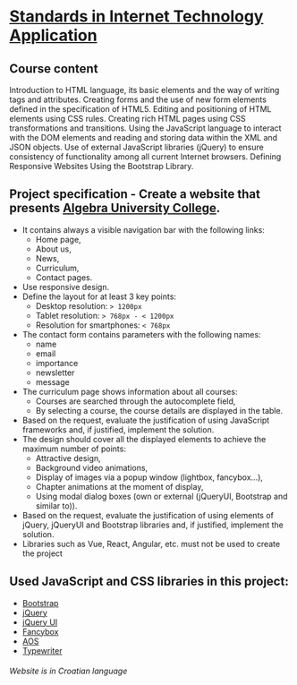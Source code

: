 # [Standards in Internet Technology Application](https://www.algebra.hr/visoko-uciliste/en/studij/undergraduate-professional-program/software-engineering/lecture-plan/standards-in-internet-technology-application/3195)
## Course content
Introduction to HTML language, its basic elements and the way of writing tags and attributes. Creating forms and the use of new form elements defined in the specification of HTML5. Editing and positioning of HTML elements using CSS rules. Creating rich HTML pages using CSS transformations and transitions. Using the JavaScript language to interact with the DOM elements and reading and storing data within the XML and JSON objects. Use of external JavaScript libraries (jQuery) to ensure consistency of functionality among all current Internet browsers. Defining Responsive Websites Using the Bootstrap Library.
## Project specification - Create a website that presents [Algebra University College](https://www.algebra.hr/visoko-uciliste/en/).
- It contains always a visible navigation bar with the following links:
  - Home page,
  - About us,
  - News,
  - Curriculum,
  - Contact pages.
- Use responsive design.
- Define the layout for at least 3 key points:
  - Desktop resolution: `> 1200px`
  - Tablet resolution: `> 768px - < 1200px`
  - Resolution for smartphones: `< 768px`
- The contact form contains parameters with the following names:
  - name
  - email
  - importance
  - newsletter
  - message
- The curriculum page shows information about all courses:
  - Courses are searched through the autocomplete field,
  - By selecting a course, the course details are displayed in the table.
- Based on the request, evaluate the justification of using JavaScript frameworks and, if justified, implement the solution.
- The design should cover all the displayed elements to achieve the maximum number of points:
  - Attractive design,
  - Background video animations,
  - Display of images via a popup window (lightbox, fancybox…),
  - Chapter animations at the moment of display,
  - Using modal dialog boxes (own or external (jQueryUI, Bootstrap and similar to)).
- Based on the request, evaluate the justification of using elements of jQuery, jQueryUI and Bootstrap libraries and, if justified, implement the solution.
- Libraries such as Vue, React, Angular, etc. must not be used to create the project
## Used JavaScript and CSS libraries in this project:
- [Bootstrap](https://getbootstrap.com/)
- [jQuery](https://jquery.com/)
- [jQuery UI](https://jqueryui.com/)
- [Fancybox](https://fancyapps.com/docs/ui/fancybox/)
- [AOS](https://michalsnik.github.io/aos/)
- [Typewriter](https://safi.me.uk/typewriterjs/)
###### *Website is in Croatian language*
